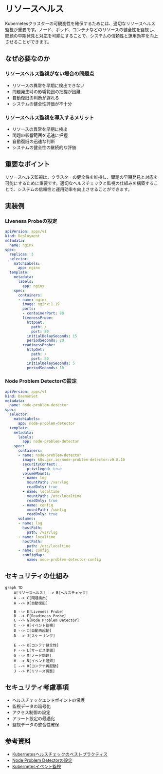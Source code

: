 # リソースヘルス

Kubernetesクラスターの可観測性を確保するためには、適切なリソースヘルス監視が重要です。ノード、ポッド、コンテナなどのリソースの健全性を監視し、問題の早期発見と対応を可能にすることで、システムの信頼性と運用効率を向上させることができます。

## なぜ必要なのか

### リソースヘルス監視がない場合の問題点
- リソースの異常を早期に検出できない
- 問題発生時の影響範囲の把握が困難
- 自動復旧の判断が遅れる
- システムの健全性評価が不十分

### リソースヘルス監視を導入するメリット
- リソースの異常を早期に検出
- 問題の影響範囲を迅速に把握
- 自動復旧の迅速な判断
- システムの健全性の継続的な評価

## 重要なポイント

リソースヘルス監視は、クラスターの健全性を維持し、問題の早期発見と対応を可能にするために重要です。適切なヘルスチェックと監視の仕組みを構築することで、システムの信頼性と運用効率を向上させることができます。

## 実装例

### Liveness Probeの設定

```yaml
apiVersion: apps/v1
kind: Deployment
metadata:
  name: nginx
spec:
  replicas: 3
  selector:
    matchLabels:
      app: nginx
  template:
    metadata:
      labels:
        app: nginx
    spec:
      containers:
      - name: nginx
        image: nginx:1.19
        ports:
        - containerPort: 80
        livenessProbe:
          httpGet:
            path: /
            port: 80
          initialDelaySeconds: 15
          periodSeconds: 20
        readinessProbe:
          httpGet:
            path: /
            port: 80
          initialDelaySeconds: 5
          periodSeconds: 10
```

### Node Problem Detectorの設定

```yaml
apiVersion: apps/v1
kind: DaemonSet
metadata:
  name: node-problem-detector
spec:
  selector:
    matchLabels:
      app: node-problem-detector
  template:
    metadata:
      labels:
        app: node-problem-detector
    spec:
      containers:
      - name: node-problem-detector
        image: k8s.gcr.io/node-problem-detector:v0.8.10
        securityContext:
          privileged: true
        volumeMounts:
        - name: log
          mountPath: /var/log
          readOnly: true
        - name: localtime
          mountPath: /etc/localtime
          readOnly: true
        - name: config
          mountPath: /config
          readOnly: true
      volumes:
      - name: log
        hostPath:
          path: /var/log
      - name: localtime
        hostPath:
          path: /etc/localtime
      - name: config
        configMap:
          name: node-problem-detector-config
```

## セキュリティの仕組み

```mermaid
graph TD
    A[リソースヘルス] --> B[ヘルスチェック]
    A --> C[問題検出]
    A --> D[自動復旧]
    
    B --> E[Liveness Probe]
    B --> F[Readiness Probe]
    C --> G[Node Problem Detector]
    C --> H[イベント監視]
    D --> I[自動再起動]
    D --> J[スケーリング]
    
    E --> K[コンテナ健全性]
    F --> L[サービス準備]
    G --> M[ノード問題]
    H --> N[イベント通知]
    I --> O[コンテナ再起動]
    J --> P[リソース調整]
```

## セキュリティ考慮事項

- ヘルスチェックエンドポイントの保護
- 監視データの暗号化
- アクセス制御の設定
- アラート設定の最適化
- 監視データの整合性確保

## 参考資料

- [Kubernetesヘルスチェックのベストプラクティス](https://kubernetes.io/docs/tasks/configure-pod-container/configure-liveness-readiness-startup-probes/)
- [Node Problem Detectorの設定](https://kubernetes.io/docs/tasks/debug-application-cluster/monitor-node-health/)
- [Kubernetesイベント監視](https://kubernetes.io/docs/concepts/architecture/events/) 
